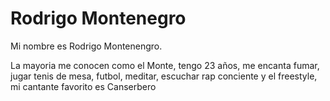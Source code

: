 # Rodrigo Montenegro

Mi nombre es Rodrigo Montenengro.

La mayoria me conocen como el Monte, tengo 23 años, me encanta fumar, jugar tenis de mesa, futbol, meditar, escuchar rap conciente y el freestyle, mi cantante favorito es Canserbero

